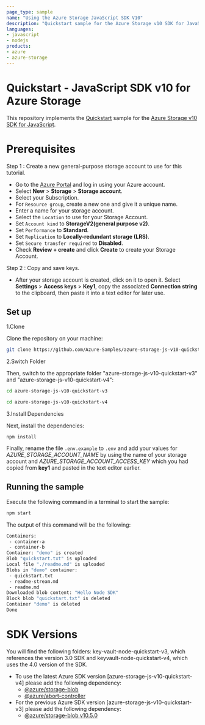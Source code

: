 ```yaml
---
page_type: sample
name: "Using the Azure Storage JavaScript SDK V10"
description: "Quickstart sample for the Azure Storage v10 SDK for JavaScript."
languages:
- javascript
- nodejs
products:
- azure
- azure-storage
---
```


# Quickstart - JavaScript SDK v10 for Azure Storage

This repository implements the [Quickstart](http://docs.microsoft.com/azure/storage/blobs/storage-quickstart-blobs-nodejs-v10) sample for the [Azure Storage v10 SDK for JavaScript](https://github.com/Azure/azure-storage-js).

# Prerequisites
Step 1 : Create a new general-purpose storage account to use for this tutorial. 
 
*  Go to the [Azure Portal](https://portal.azure.com) and log in using your Azure account. 
*  Select **New** > **Storage** > **Storage account**. 
*  Select your Subscription. 
*  For `Resource group`, create a new one and give it a unique name. 
*  Enter a name for your storage account.
*  Select the `Location` to use for your Storage Account.
*  Set `Account kind` to **StorageV2(general purpose v2)**.
*  Set `Performance` to **Standard**. 
*  Set `Replication` to **Locally-redundant storage (LRS)**.
*  Set `Secure transfer required` to **Disabled**.
*  Check **Review + create** and click **Create** to create your Storage Account. 
 
Step 2 : Copy and save keys.
 
 * After your storage account is created, click on it to open it. Select **Settings** > **Access keys** > **Key1**, copy the associated **Connection string** to the clipboard, then paste it into a text editor for later use.

## Set up

1.Clone

Clone the repository on your machine:

```bash
git clone https://github.com/Azure-Samples/azure-storage-js-v10-quickstart.git 
```

2.Switch Folder

Then, switch to the appropriate folder "azure-storage-js-v10-quickstart-v3" and "azure-storage-js-v10-quickstart-v4":

```bash
cd azure-storage-js-v10-quickstart-v3
```

```bash
cd azure-storage-js-v10-quickstart-v4
```

3.Install Dependencies

Next, install the dependencies:

    npm install

Finally, rename the file `.env.example` to `.env` and add your values for *AZURE_STORAGE_ACCOUNT_NAME* by using the name of your storage account and *AZURE_STORAGE_ACCOUNT_ACCESS_KEY* which you had copied from **key1** and pasted in the text editor earlier.


## Running the sample

Execute the following command in a terminal to start the sample:

```bash
npm start
```

The output of this command will be the following:

```bash
Containers:
 - container-a
 - container-b
Container: "demo" is created
Blob "quickstart.txt" is uploaded
Local file "./readme.md" is uploaded
Blobs in "demo" container:
 - quickstart.txt
 - readme-stream.md
 - readme.md
Downloaded blob content: "Hello Node SDK"
Block blob "quickstart.txt" is deleted
Container "demo" is deleted
Done
```

# SDK Versions
You will find the following folders: key-vault-node-quickstart-v3, which references the version 3.0 SDK and keyvault-node-quickstart-v4, which uses the 4.0 version of the SDK.
* To use the latest Azure SDK version [azure-storage-js-v10-quickstart-v4] please add the following dependency:
  * [@azure/storage-blob](https://www.npmjs.com/package/@azure/storage-blob)
  * [@azure/abort-controller](https://www.npmjs.com/package/@azure/abort-controller)
* For the previous Azure SDK version [azure-storage-js-v10-quickstart-v3] please add the following dependency:
  * [@azure/storage-blob v10.5.0](https://www.npmjs.com/package/@azure/storage-blob/v/10.5.0)
